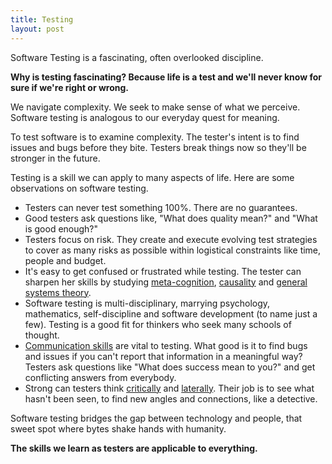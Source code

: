 ```yaml
---
title: Testing
layout: post
---
```

Software Testing is a fascinating, often overlooked discipline.

**Why is testing fascinating?  Because life is a test and we'll never know for sure if we're right or wrong.**

We navigate complexity. We seek to make sense of what we perceive. Software testing is analogous to our everyday quest for meaning.

To test software is to examine complexity.  The tester's intent is to find issues and bugs before they bite. Testers break things now so they'll be stronger in the future.

Testing is a skill we can apply to many aspects of life.  Here are some observations on software testing.

  - Testers can never test something 100%.  There are no guarantees.
  - Good testers ask questions like, "What does quality mean?" and "What is good enough?"
  - Testers focus on risk.  They create and execute evolving test strategies to cover as many risks as possible within logistical constraints like time, people and budget.
  - It's easy to get confused or frustrated while testing. The tester can sharpen her skills by studying [meta-cognition]({{site.url}}/metacognition), [causality]({{site.url}}/causality) and [general systems theory]({{site.url}}/book-notes/an-introduction-to-general-systems-thinking).
  - Software testing is multi-disciplinary, marrying  psychology, mathematics, self-discipline and software development (to name just a few). Testing is a good fit for thinkers who seek many schools of thought.
  - [Communication skills]({{site.url}}/have-a-point) are vital to testing.  What good is it to find bugs and issues if you can't report that information in a meaningful way? Testers ask questions like "What does success mean to you?" and get conflicting answers from everybody.
  - Strong can testers think [critically]({{site.url}}/book-notes/tools-of-critical-thinking) and [laterally]({{site.url}}/lateral-thinking). Their job is to see what hasn't been seen, to find new angles and connections, like a detective.

Software testing bridges the gap between technology and people, that sweet spot where bytes shake hands with humanity.

**The skills we learn as testers are applicable to everything.**
